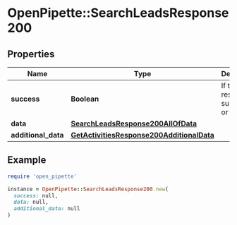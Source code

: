 # OpenPipette::SearchLeadsResponse200

## Properties

| Name | Type | Description | Notes |
| ---- | ---- | ----------- | ----- |
| **success** | **Boolean** | If the response is successful or not | [optional] |
| **data** | [**SearchLeadsResponse200AllOfData**](SearchLeadsResponse200AllOfData.md) |  | [optional] |
| **additional_data** | [**GetActivitiesResponse200AdditionalData**](GetActivitiesResponse200AdditionalData.md) |  | [optional] |

## Example

```ruby
require 'open_pipette'

instance = OpenPipette::SearchLeadsResponse200.new(
  success: null,
  data: null,
  additional_data: null
)
```

